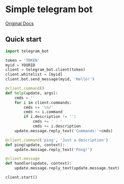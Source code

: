 # Simple telegram bot
[Original Docs](https://github.com/python-telegram-bot/python-telegram-bot/wiki/)
## Quick start
```python
import telegram_bot

token = 'TOKEN'
myid = YOURID
client = telegram_bot.client(token)
client.whitelist = [myid]
client.bot.send_message(myid, 'Hello!')

@client.command()
def help(update, args):
    cmds = ''
    for i in client.commands:
        cmds += '\n/'
        cmds += i.command
        if i.description != '':
            cmds += ' - '
            cmds += i.description
    update.message.reply_text('Commands:'+cmds)

@client.command('ping', 'Just a description')
def ping(update, context):
    update.message.reply_text('Pong!')

@client.message
def handler(update, context):
    update.message.reply_text(update.message.text)

client.start()
```
